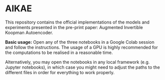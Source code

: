 # AIKAE

This repository contains the official implementations of the models and experiments presented in the pre-print paper: Augmented Invertible Koopman Autoencoder.

**Basic usage:** Open any of the three notebooks in a Google Colab session and follow the instructions. The usage of a GPU is highly recommended for the computations to be realised in a reasonable time.

Alternatively, you may open the notebooks in any local framework (e.g. Jupyter notebooks), in which case you might need to adjust the paths to the different files in order for everything to work properly.
